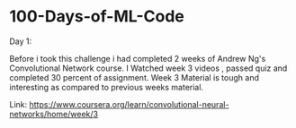 # 100-Days-of-ML-Code
Day 1:

Before i took this challenge i had completed 2 weeks of Andrew Ng's Convolutional Network course. 
I Watched week 3 videos , passed quiz and completed 30 percent of assignment.
Week 3 Material is tough and interesting as compared to previous weeks material.

Link: https://www.coursera.org/learn/convolutional-neural-networks/home/week/3
